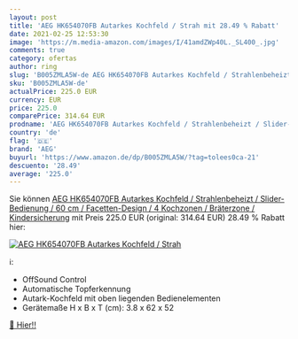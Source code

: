 ```yaml
---
layout: post
title: 'AEG HK654070FB Autarkes Kochfeld / Strah mit 28.49 % Rabatt'
date: 2021-02-25 12:53:30
image: 'https://m.media-amazon.com/images/I/41amdZWp40L._SL400_.jpg'
comments: true
category: ofertas
author: ring
slug: 'B005ZMLA5W-de AEG HK654070FB Autarkes Kochfeld / Strahlenbeheizt /...'
sku: 'B005ZMLA5W-de'
actualPrice: 225.0 EUR
currency: EUR
price: 225.0
comparePrice: 314.64 EUR
prodname: 'AEG HK654070FB Autarkes Kochfeld / Strahlenbeheizt / Slider-Bedienung / 60 cm / Facetten-Design / 4 Kochzonen / Bräterzone / Kindersicherung'
country: 'de'
flag: '🇩🇪'
brand: 'AEG'
buyurl: 'https://www.amazon.de/dp/B005ZMLA5W/?tag=tolees0ca-21'
descuento: '28.49'
average: '225.0'
---
```


Sie können [AEG HK654070FB Autarkes Kochfeld / Strahlenbeheizt / Slider-Bedienung / 60 cm / Facetten-Design / 4 Kochzonen / Bräterzone / Kindersicherung](https://www.amazon.de/dp/B005ZMLA5W/?tag=tolees0ca-21) mit Preis 225.0 EUR (original: 314.64 EUR) 28.49 % Rabatt hier:

[![AEG HK654070FB Autarkes Kochfeld / Strah](https://m.media-amazon.com/images/I/41amdZWp40L._SL400_.jpg)](https://www.amazon.de/dp/B005ZMLA5W/?tag=tolees0ca-21)

ℹ️:

- OffSound Control
- Automatische Topferkennung
- Autark-Kochfeld mit oben liegenden Bedienelementen
- Gerätemaße H x B x T (cm): 3.8 x 62 x 52

[🛒 Hier!!](https://www.amazon.de/dp/B005ZMLA5W/?tag=tolees0ca-21)
